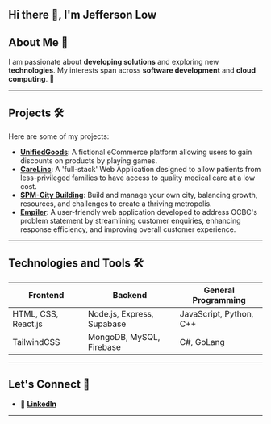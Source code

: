 ## Hi there 👋, I'm Jefferson Low

<!--
**Jefflyl98/Jefflyl98** is a ✨ _special_ ✨ repository because its `README.md` (this file) appears on your GitHub profile.

Here are some ideas to get you started:

- 🔭 I’m currently working on ...
- 🌱 I’m currently learning ...
- 👯 I’m looking to collaborate on ...
- 🤔 I’m looking for help with ...
- 💬 Ask me about ...
- 📫 How to reach me: ...
- 😄 Pronouns: ...
- ⚡ Fun fact: ...
-->

## About Me 🌟
I am passionate about **developing solutions** and exploring new **technologies**. My interests span across **software development** and **cloud computing**. 🚀

---

## Projects 🛠
Here are some of my projects:

- [**UnifiedGoods**](https://github.com/Ethan-Chew/UnifiedGoods): A fictional eCommerce platform allowing users to gain discounts on products by playing games.
- [**CareLinc**](https://github.com/Ethan-Chew/BED2024Apr_P01_T2): A 'full-stack' Web Application designed to allow patients from less-privileged families to have access to quality medical care at a low cost.
- [**SPM-City Building**](https://github.com/Jefflyl98/SPM-NgeeAnnCityApp): Build and manage your own city, balancing growth, resources, and challenges to create a thriving metropolis.
- [**Empiler**](https://github.com/Ethan-Chew/Empiler): A user-friendly web application developed to address OCBC's problem statement by streamlining customer enquiries, enhancing response efficiency, and improving overall customer experience.


---

## Technologies and Tools 🛠

| Frontend             | Backend                   | General Programming      |
|----------------------|---------------------------|--------------------------|
| HTML, CSS, React.js  | Node.js, Express, Supabase| JavaScript, Python, C++  |
| TailwindCSS          | MongoDB, MySQL, Firebase  | C#, GoLang               |

---

## Let's Connect 🤝

- 💼 [**LinkedIn**](https://www.linkedin.com/in/jefferson-low-37a56424b/)

---

